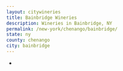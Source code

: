 ```yaml
---
layout: citywineries
title: Bainbridge Wineries
description: Wineries in Bainbridge, NY
permalink: /new-york/chenango/bainbridge/
state: ny
county: chenango
city: bainbridge
---
```

-
